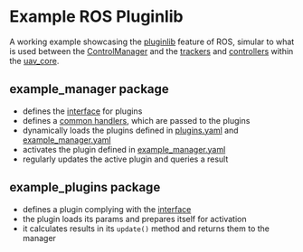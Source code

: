 # Example ROS Pluginlib

A working example showcasing the [pluginlib](http://wiki.ros.org/pluginlib) feature of ROS, simular to what is used between the [ControlManager](https://github.com/ctu-mrs/mrs_uav_managers#controlmanager) and the [trackers](https://github.com/ctu-mrs/mrs_uav_trackers#mrs-uav-trackers-) and [controllers](https://github.com/ctu-mrs/mrs_uav_controllers#mrs-uav-controllers-) within the [uav_core](https://github.com/ctu-mrs/uav_core#the-mrs-uav-system-core-).

## example_manager package

* defines the [interface](https://github.com/ctu-mrs/example_ros_pluginlib/blob/github/example_manager/include/example_manager/plugin_interface.h) for plugins
* defines a [common handlers](https://github.com/ctu-mrs/example_ros_pluginlib/blob/github/example_manager/include/example_manager/common_handlers.h), which are passed to the plugins
* dynamically loads the plugins defined in [plugins.yaml](https://github.com/ctu-mrs/example_ros_pluginlib/blob/github/example_manager/config/plugins.yaml) and [example_manager.yaml](https://github.com/ctu-mrs/example_ros_pluginlib/blob/github/example_manager/config/example_manager.yaml)
* activates the plugin defined in [example_manager.yaml](https://github.com/ctu-mrs/example_ros_pluginlib/blob/github/example_manager/config/example_manager.yaml)
* regularly updates the active plugin and queries a result

## example_plugins package

* defines a plugin complying with the [interface](https://github.com/ctu-mrs/example_ros_pluginlib/blob/github/example_manager/include/example_manager/plugin_interface.h)
* the plugin loads its params and prepares itself for activation
* it calculates results in its `update()` method and returns them to the manager
